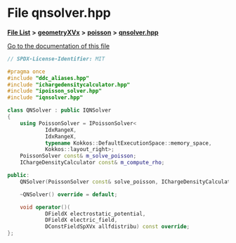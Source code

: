 

# File qnsolver.hpp

[**File List**](files.md) **>** [**geometryXVx**](dir_e51b496b46dd687775e46e0826614574.md) **>** [**poisson**](dir_d78fdb6d05340e24a2e187de33ea09a4.md) **>** [**qnsolver.hpp**](geometryXVx_2poisson_2qnsolver_8hpp.md)

[Go to the documentation of this file](geometryXVx_2poisson_2qnsolver_8hpp.md)


```C++
// SPDX-License-Identifier: MIT

#pragma once
#include "ddc_aliases.hpp"
#include "ichargedensitycalculator.hpp"
#include "ipoisson_solver.hpp"
#include "iqnsolver.hpp"

class QNSolver : public IQNSolver
{
    using PoissonSolver = IPoissonSolver<
            IdxRangeX,
            IdxRangeX,
            typename Kokkos::DefaultExecutionSpace::memory_space,
            Kokkos::layout_right>;
    PoissonSolver const& m_solve_poisson;
    IChargeDensityCalculator const& m_compute_rho;

public:
    QNSolver(PoissonSolver const& solve_poisson, IChargeDensityCalculator const& compute_rho);

    ~QNSolver() override = default;

    void operator()(
            DFieldX electrostatic_potential,
            DFieldX electric_field,
            DConstFieldSpXVx allfdistribu) const override;
};
```


